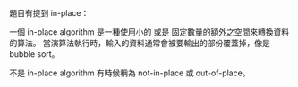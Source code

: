題目有提到 in-place：

一個 in-place algorithm 是一種使用小的 或是 固定數量的額外之空間來轉換資料的算法。
當演算法執行時，輸入的資料通常會被要輸出的部份覆蓋掉，像是 bubble sort。 

不是 in-place algorithm 有時候稱為 not-in-place 或 out-of-place。